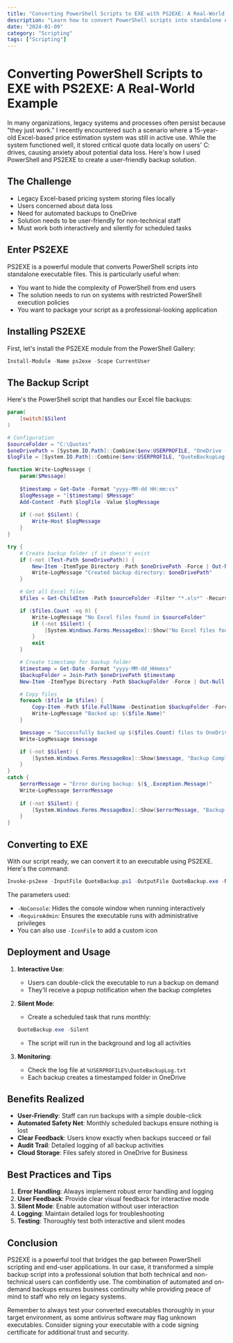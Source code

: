 ```yaml
---
title: "Converting PowerShell Scripts to EXE with PS2EXE: A Real-World Example"
description: "Learn how to convert PowerShell scripts into standalone executables using PS2EXE, with a practical example of automating Excel file backups to OneDrive."
date: "2024-01-09"
category: "Scripting"
tags: ["Scripting"]
---
```


# Converting PowerShell Scripts to EXE with PS2EXE: A Real-World Example

In many organizations, legacy systems and processes often persist because "they just work." I recently encountered such a scenario where a 15-year-old Excel-based price estimation system was still in active use. While the system functioned well, it stored critical quote data locally on users' C: drives, causing anxiety about potential data loss. Here's how I used PowerShell and PS2EXE to create a user-friendly backup solution.

## The Challenge

- Legacy Excel-based pricing system storing files locally
- Users concerned about data loss
- Need for automated backups to OneDrive
- Solution needs to be user-friendly for non-technical staff
- Must work both interactively and silently for scheduled tasks

## Enter PS2EXE

PS2EXE is a powerful module that converts PowerShell scripts into standalone executable files. This is particularly useful when:

- You want to hide the complexity of PowerShell from end users
- The solution needs to run on systems with restricted PowerShell execution policies
- You want to package your script as a professional-looking application

## Installing PS2EXE

First, let's install the PS2EXE module from the PowerShell Gallery:

```powershell
Install-Module -Name ps2exe -Scope CurrentUser
```

## The Backup Script

Here's the PowerShell script that handles our Excel file backups:

```powershell
param(
    [switch]$Silent
)

# Configuration
$sourceFolder = "C:\Quotes"
$oneDrivePath = [System.IO.Path]::Combine($env:USERPROFILE, "OneDrive - Company Name", "QuotesBackup")
$logFile = [System.IO.Path]::Combine($env:USERPROFILE, "QuoteBackupLog.txt")

function Write-LogMessage {
    param($Message)
    
    $timestamp = Get-Date -Format "yyyy-MM-dd HH:mm:ss"
    $logMessage = "[$timestamp] $Message"
    Add-Content -Path $logFile -Value $logMessage
    
    if (-not $Silent) {
        Write-Host $logMessage
    }
}

try {
    # Create backup folder if it doesn't exist
    if (-not (Test-Path $oneDrivePath)) {
        New-Item -ItemType Directory -Path $oneDrivePath -Force | Out-Null
        Write-LogMessage "Created backup directory: $oneDrivePath"
    }

    # Get all Excel files
    $files = Get-ChildItem -Path $sourceFolder -Filter "*.xls*" -Recurse

    if ($files.Count -eq 0) {
        Write-LogMessage "No Excel files found in $sourceFolder"
        if (-not $Silent) {
            [System.Windows.Forms.MessageBox]::Show("No Excel files found to backup.", "Backup Status", [System.Windows.Forms.MessageBoxButtons]::OK, [System.Windows.Forms.MessageBoxIcon]::Information)
        }
        exit
    }

    # Create timestamp for backup folder
    $timestamp = Get-Date -Format "yyyy-MM-dd_HHmmss"
    $backupFolder = Join-Path $oneDrivePath $timestamp
    New-Item -ItemType Directory -Path $backupFolder -Force | Out-Null

    # Copy files
    foreach ($file in $files) {
        Copy-Item -Path $file.FullName -Destination $backupFolder -Force
        Write-LogMessage "Backed up: $($file.Name)"
    }

    $message = "Successfully backed up $($files.Count) files to OneDrive"
    Write-LogMessage $message

    if (-not $Silent) {
        [System.Windows.Forms.MessageBox]::Show($message, "Backup Complete", [System.Windows.Forms.MessageBoxButtons]::OK, [System.Windows.Forms.MessageBoxIcon]::Information)
    }
}
catch {
    $errorMessage = "Error during backup: $($_.Exception.Message)"
    Write-LogMessage $errorMessage
    
    if (-not $Silent) {
        [System.Windows.Forms.MessageBox]::Show($errorMessage, "Backup Error", [System.Windows.Forms.MessageBoxButtons]::OK, [System.Windows.Forms.MessageBoxIcon]::Error)
    }
}
```

## Converting to EXE

With our script ready, we can convert it to an executable using PS2EXE. Here's the command:

```powershell
Invoke-ps2exe -InputFile QuoteBackup.ps1 -OutputFile QuoteBackup.exe -NoConsole -RequireAdmin
```

The parameters used:
- `-NoConsole`: Hides the console window when running interactively
- `-RequireAdmin`: Ensures the executable runs with administrative privileges
- You can also use `-IconFile` to add a custom icon

## Deployment and Usage

1. **Interactive Use**:
   - Users can double-click the executable to run a backup on demand
   - They'll receive a popup notification when the backup completes

2. **Silent Mode**:
   - Create a scheduled task that runs monthly:
   ```powershell
   QuoteBackup.exe -Silent
   ```
   - The script will run in the background and log all activities

3. **Monitoring**:
   - Check the log file at `%USERPROFILE%\QuoteBackupLog.txt`
   - Each backup creates a timestamped folder in OneDrive

## Benefits Realized

- **User-Friendly**: Staff can run backups with a simple double-click
- **Automated Safety Net**: Monthly scheduled backups ensure nothing is lost
- **Clear Feedback**: Users know exactly when backups succeed or fail
- **Audit Trail**: Detailed logging of all backup activities
- **Cloud Storage**: Files safely stored in OneDrive for Business

## Best Practices and Tips

1. **Error Handling**: Always implement robust error handling and logging
2. **User Feedback**: Provide clear visual feedback for interactive mode
3. **Silent Mode**: Enable automation without user interaction
4. **Logging**: Maintain detailed logs for troubleshooting
5. **Testing**: Thoroughly test both interactive and silent modes

## Conclusion

PS2EXE is a powerful tool that bridges the gap between PowerShell scripting and end-user applications. In our case, it transformed a simple backup script into a professional solution that both technical and non-technical users can confidently use. The combination of automated and on-demand backups ensures business continuity while providing peace of mind to staff who rely on legacy systems.

Remember to always test your converted executables thoroughly in your target environment, as some antivirus software may flag unknown executables. Consider signing your executable with a code signing certificate for additional trust and security. 